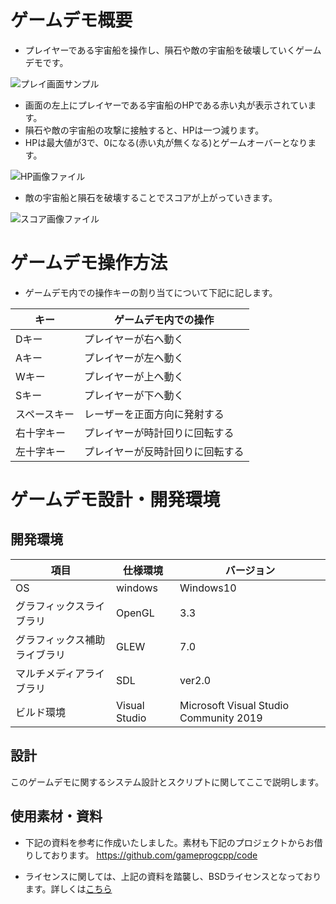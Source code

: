 
# ゲームデモ概要

- プレイヤーである宇宙船を操作し、隕石や敵の宇宙船を破壊していくゲームデモです。

![プレイ画面サンプル]()

- 画面の左上にプレイヤーである宇宙船のHPである赤い丸が表示されています。
- 隕石や敵の宇宙船の攻撃に接触すると、HPは一つ減ります。
- HPは最大値が3で、0になる(赤い丸が無くなる)とゲームオーバーとなります。

![HP画像ファイル]()

- 敵の宇宙船と隕石を破壊することでスコアが上がっていきます。

![スコア画像ファイル]()

# ゲームデモ操作方法

- ゲームデモ内での操作キーの割り当てについて下記に記します。

| キー | ゲームデモ内での操作 |
| --- | --- |
| Dキー | プレイヤーが右へ動く |
| Aキー | プレイヤーが左へ動く |
| Wキー | プレイヤーが上へ動く |
| Sキー | プレイヤーが下へ動く |
| スペースキー | レーザーを正面方向に発射する |
| 右十字キー | プレイヤーが時計回りに回転する |
| 左十字キー | プレイヤーが反時計回りに回転する |

# ゲームデモ設計・開発環境

## 開発環境

| 項目 | 仕様環境 | バージョン |
| --- | --- | --- |
| OS | windows | Windows10 | 
| グラフィックスライブラリ | OpenGL | 3.3 |
| グラフィックス補助ライブラリ | GLEW | 7.0 |
| マルチメディアライブラリ | SDL | ver2.0 |
| ビルド環境 | Visual Studio | Microsoft Visual Studio Community 2019 |

## 設計

このゲームデモに関するシステム設計とスクリプトに関してここで説明します。

## 使用素材・資料

- 下記の資料を参考に作成いたしました。素材も下記のプロジェクトからお借りしております。
https://github.com/gameprogcpp/code

- ライセンスに関しては、上記の資料を踏襲し、BSDライセンスとなっております。詳しくは[こちら](LICENSE)

